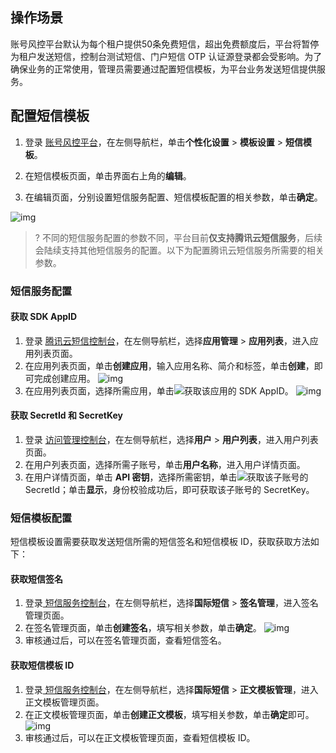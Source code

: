## 操作场景
账号风控平台默认为每个租户提供50条免费短信，超出免费额度后，平台将暂停为租户发送短信，控制台测试短信、门户短信 OTP 认证源登录都会受影响。为了确保业务的正常使用，管理员需要通过配置短信模板，为平台业务发送短信提供服务。

## 配置短信模板
1. 登录 [账号风控平台](https://console.cloud.tencent.com/ciam)，在左侧导航栏，单击**个性化设置** > **模板设置** > **短信模板**。

2. 在短信模板页面，单击界面右上角的**编辑**。

3. 在编辑页面，分别设置短信服务配置、短信模板配置的相关参数，单击**确定**。

![img](https://qcloudimg.tencent-cloud.cn/raw/305a27c279875c970f919ae60062b444.png)
>? 不同的短信服务配置的参数不同，平台目前**仅支持腾讯云短信服务**，后续会陆续支持其他短信服务的配置。以下为配置腾讯云短信服务所需要的相关参数。

### 短信服务配置
####  获取 SDK AppID
1. 登录 [腾讯云短信控制台](https://console.cloud.tencent.com/smsv2)，在左侧导航栏，选择**应用管理** > **应用列表**，进入应用列表页面。
2. 在应用列表页面，单击**创建应用**，输入应用名称、简介和标签，单击**创建**，即可完成创建应用。
   ![img](https://qcloudimg.tencent-cloud.cn/raw/9fb501511973763e47f74f82920b48a7.png)
3. 在应用列表页面，选择所需应用，单击![](https://qcloudimg.tencent-cloud.cn/raw/0aa6ed67999bf503415c391177264941.png)获取该应用的 SDK AppID。
   ![img](https://qcloudimg.tencent-cloud.cn/raw/724fe2cc923fd53679e351c270135084.png)

#### 获取 SecretId 和 SecretKey
1. 登录 [访问管理控制台](https://console.cloud.tencent.com/cam/overview)，在左侧导航栏，选择**用户** > **用户列表**，进入用户列表页面。
2. 在用户列表页面，选择所需子账号，单击**用户名称**，进入用户详情页面。
3. 在用户详情页面，单击 **API 密钥**，选择所需密钥，单击![](https://qcloudimg.tencent-cloud.cn/raw/0aa6ed67999bf503415c391177264941.png)获取该子账号的 SecretId；单击**显示**，身份校验成功后，即可获取该子账号的 SecretKey。
   
### 短信模板配置
短信模板设置需要获取发送短信所需的短信签名和短信模板 ID，获取获取方法如下：
#### 获取短信签名
1. 登录[ 短信服务控制台](https://console.cloud.tencent.com/smsv2)，在左侧导航栏，选择**国际短信** > **签名管理**，进入签名管理页面。
2. 在签名管理页面，单击**创建签名**，填写相关参数，单击**确定**。
![img](https://qcloudimg.tencent-cloud.cn/raw/85c2234c81b711647d38e90a51d74982.png)
3. 审核通过后，可以在签名管理页面，查看短信签名。

#### 获取短信模板 ID
1. 登录[ 短信服务控制台](https://console.cloud.tencent.com/smsv2)，在左侧导航栏，选择**国际短信** > **正文模板管理**，进入正文模板管理页面。
2. 在正文模板管理页面，单击**创建正文模板**，填写相关参数，单击**确定**即可。
![img](https://qcloudimg.tencent-cloud.cn/raw/198eb832687a1796828b428eb1af64d5.png)
3. 审核通过后，可以在正文模板管理页面，查看短信模板 ID。